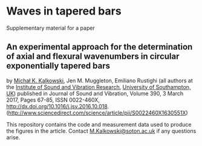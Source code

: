 # Waves in tapered bars
Supplementary material for a paper
## An experimental approach for the determination of axial and flexural wavenumbers in circular exponentially tapered bars
by [Michał K. Kalkowski](M.Kalkowski@soton.ac.uk), Jen M. Muggleton, Emiliano Rustighi (all authors at the [Institute of Sound and Vibration Research](http://www.southampton.ac.uk/engineering/research/centres/isvr.page), [University of Southampton, UK](www.soton.ac.uk)) published in Journal of Sound and Vibration, Volume 390, 3 March 2017, Pages 67-85, ISSN 0022-460X, http://dx.doi.org/10.1016/j.jsv.2016.10.018. (http://www.sciencedirect.com/science/article/pii/S0022460X1630551X)

This repository contains the code and measurement data used to produce the figures in the article. Contact M.Kalkowski@soton.ac.uk if any questions arise.
